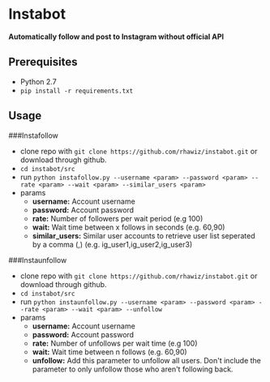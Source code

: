 
# Instabot #

**Automatically follow and post to Instagram without official API**

## Prerequisites
 * Python 2.7
 * ```pip install -r requirements.txt```


## Usage
 
###Instafollow
 * clone repo with ```git clone https://github.com/rhawiz/instabot.git``` or download through github.
 * ```cd instabot/src```
 * run ```python instafollow.py --username <param> --password <param> --rate <param> --wait <param> --similar_users <param>```
 * params
    * **username:** Account username
    * **password:** Account password
    * **rate:** Number of followers per wait period (e.g 100)
    * **wait:** Wait time between x follows in seconds (e.g. 60,90)
    * **similar_users:** Similar user accounts to retrieve user list seperated by a comma (,) (e.g. ig_user1,ig_user2,ig_user3)

###Instaunfollow
 * clone repo with ```git clone https://github.com/rhawiz/instabot.git``` or download through github.
 * ```cd instabot/src```
 * run ```python instaunfollow.py --username <param> --password <param> --rate <param> --wait <param> --unfollow```
 * params
    * **username:** Account username
    * **password:** Account password
    * **rate:** Number of unfollows per wait time (e.g 100)
    * **wait:** Wait time between n follows (e.g. 60,90)
    * **unfollow:** Add this parameter to unfollow all users. Don't include the parameter to only unfollow those who aren't following back.